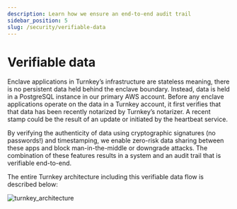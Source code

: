 ```yaml
---
description: Learn how we ensure an end-to-end audit trail
sidebar_position: 5
slug: /security/verifiable-data
---
```

# Verifiable data

Enclave applications in Turnkey’s infrastructure are stateless meaning, there is no persistent data held behind the enclave boundary. Instead, data is held in a PostgreSQL instance in our primary AWS account. Before any enclave applications operate on the data in a Turnkey account, it first verifies that that data has been recently notarized by Turnkey’s notarizer. A recent stamp could be the result of an update or initiated by the heartbeat service.

By verifying the authenticity of data using cryptographic signatures (no passwords!) and timestamping, we enable zero-risk data sharing between these apps and block man-in-the-middle or downgrade attacks. The combination of these features results in a system and an audit trail that is verifiable end-to-end.

The entire Turnkey architecture including this verifiable data flow is described below:

<p style={{textAlign: 'center'}}>
  <img
    src="/img/diagrams/architecture.png"
    alt="turnkey_architecture"
    style={{ width: 900 }} />
</p>